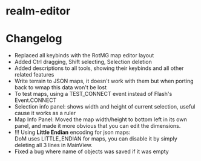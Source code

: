 # realm-editor

# Changelog

* Replaced all keybinds with the RotMG map editor layout
* Added Ctrl dragging, Shift selecting, Selection deletion
* Added descriptions to all tools, showing their keybinds and all other related features
* Write terrain to JSON maps, it doesn't work with them but when porting back to wmap this data won't be lost
* To test maps, using a TEST_CONNECT event instead of Flash's Event.CONNECT
* Selection info panel: shows width and height of current selection, useful cause it works as a ruler
* Map Info Panel: Moved the map width/height to bottom left in its own panel, and made it more obvious that you can edit the dimensions.
* !!! Using <b>Little Endian</b> encoding for json maps:<br>
DoM uses LITTLE_ENDIAN for maps, you can disable it by simply deleting all 3 lines in MainView.
* Fixed a bug where name of objects was saved if it was empty